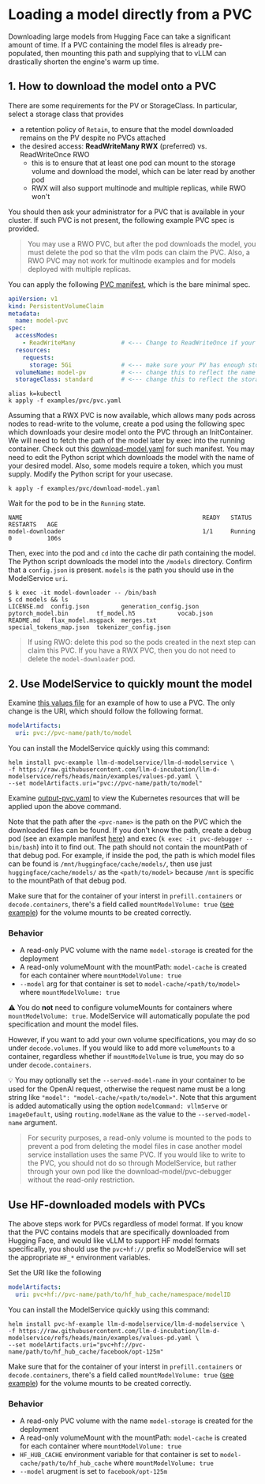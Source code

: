 # Loading a model directly from a PVC

Downloading large models from Hugging Face can take a significant amount of time. If a PVC containing the model files is already pre-populated, then mounting this path and supplying that to vLLM can drastically shorten the engine's warm up time.


## 1. How to download the model onto a PVC

There are some requirements for the PV or StorageClass. In particular, select a storage class that provides
- a retention policy of `Retain`, to ensure that the model downloaded remains on the PV despite no PVCs attached
- the desired access: **ReadWriteMany RWX** (preferred) vs. ReadWriteOnce RWO
  - this is to ensure that at least one pod can mount to the storage volume and download the model, which can be later read by another pod
  - RWX will also support multinode and multiple replicas, while RWO won't

You should then ask your administrator for a PVC that is available in your cluster. If such PVC is not present, the following example PVC spec is provided.

> You may use a RWO PVC, but after the pod downloads the model, you must delete the pod so that the vllm pods can claim the PVC. Also, a RWO PVC may not work for multinode examples and for models deployed with multiple replicas.

You can apply the following [PVC manifest](pvc.yaml), which is the bare minimal spec.

```yaml
apiVersion: v1
kind: PersistentVolumeClaim
metadata:
  name: model-pvc
spec:
  accessModes:
    - ReadWriteMany             # <--- Change to ReadWriteOnce if your StorageClass only provides RWO
  resources:
    requests:
      storage: 5Gi              # <--- make sure your PV has enough storage for this claim
  volumeName: model-pv          # <--- change this to reflect the name of the PV
  storageClass: standard        # <--- change this to reflect the storage class of your PV
```

```
alias k=kubectl
k apply -f examples/pvc/pvc.yaml
```

Assuming that a RWX PVC is now available, which allows many pods across nodes to read-write to the volume, create a pod using the following spec which downloads your desire model onto the PVC through an InitContainer. We will need to fetch the path of the model later by exec into the running container. Check out this [download-model.yaml](./download-model.yaml) for such manifest. You may need to edit the Python script which downloads the model with the name of your desired model. Also, some models require a token, which you must supply. Modify the Python script for your usecase.

```
k apply -f examples/pvc/download-model.yaml
```

Wait for the pod to be in the `Running` state.

```
NAME                                                   READY   STATUS    RESTARTS   AGE
model-downloader                                       1/1     Running   0          106s
```

Then, exec into the pod and `cd` into the cache dir path containing the model. The Python script downloads the model into the `/models` directory. Confirm that a `config.json` is present. `models` is the path you should use in the ModelService `uri`.

```
$ k exec -it model-downloader -- /bin/bash
$ cd models && ls
LICENSE.md  config.json         generation_config.json  pytorch_model.bin        tf_model.h5            vocab.json
README.md   flax_model.msgpack  merges.txt              special_tokens_map.json  tokenizer_config.json
```

> If using RWO: delete this pod so the pods created in the next step can claim this PVC. If you have a RWX PVC, then you do not need to delete the `model-downloader` pod.


## 2. Use ModelService to quickly mount the model

Examine [this values file](../values-pd.yaml) for an example of how to use a PVC. The only change is the URI, which should follow the following format.

```yaml
modelArtifacts:
  uri: pvc://pvc-name/path/to/model
```

You can install the ModelService quickly using this command:

```
helm install pvc-example llm-d-modelservice/llm-d-modelservice \
-f https://raw.githubusercontent.com/llm-d-incubation/llm-d-modelservice/refs/heads/main/examples/values-pd.yaml \
--set modelArtifacts.uri="pvc://pvc-name/path/to/model"
```

Examine [output-pvc.yaml](../output-pvc.yaml) to view the Kubernetes resources that will be applied upon the above command.

Note that the path after the `<pvc-name>` is the path on the PVC which the downloaded files can be found. If you don't know the path, create a debug pod (see an example manifest [here](./pvc-debugger.yaml)) and exec (`k exec -it pvc-debugger -- bin/bash`) into it to find out. The path should not contain the mountPath of that debug pod. For example, if inside the pod, the path is which model files can be found is `/mnt/huggingface/cache/models/`, then use just `huggingface/cache/models/` as the `<path/to/model>` because `/mnt` is specific to the mountPath of that debug pod.

Make sure that for the container of your interst in `prefill.containers` or `decode.containers`, there's a field called `mountModelVolume: true` ([see example](../values-pd.yaml#L87)) for the volume mounts to be created correctly.

### Behavior
- A read-only PVC volume with the name `model-storage` is created for the deployment
- A read-only volumeMount with the mountPath: `model-cache` is created for each container where `mountModelVolume: true`
- `--model` arg for that container is set to `model-cache/<path/to/model>` where `mountModelVolume: true`

⚠️ You do **not** need to configure volumeMounts for containers where  `mountModelVolume: true`. ModelService will automatically populate the pod specification and mount the model files.

However, if you want to add your own volume specifications, you may do so under `decode.volumes`. If you would like to add more `volumeMounts` to a container, regardless whether if `mountModelVolume` is true, you may do so under `decode.containers`.

💡 You may optionally set the `--served-model-name`  in your container to be used for the OpenAI request, otherwise the request name must be a long string like `"model": "model-cache/<path/to/model>"`. Note that this argument is added automatically using the option `modelCommand: vllmServe` or `imageDefault`, using `routing.modelName` as the value to the `--served-model-name` argument.

> For security purposes, a read-only volume is mounted to the pods to prevent a pod from deleting the model files in case another model service installation uses the same PVC. If you would like to write to the PVC, you should not do so through ModelService, but rather through your own pod like the download-model/pvc-debugger without the read-only restriction.


## Use HF-downloaded models with PVCs

The above steps work for PVCs regardless of model format. If you know that the PVC contains models that are specifically downloaded from Hugging Face, and would like vLLM to support HF model formats specifically, you should use the `pvc+hf://` prefix so ModelService will set the appropriate `HF_*` environment variables.

Set the URI like the following

```yaml
modelArtifacts:
  uri: pvc+hf://pvc-name/path/to/hf_hub_cache/namespace/modelID
```

You can install the ModelService quickly using this command:

```
helm install pvc-hf-example llm-d-modelservice/llm-d-modelservice \
-f https://raw.githubusercontent.com/llm-d-incubation/llm-d-modelservice/refs/heads/main/examples/values-pd.yaml \
--set modelArtifacts.uri="pvc+hf://pvc-name/path/to/hf_hub_cache/facebook/opt-125m"
```

Make sure that for the container of your interst in `prefill.containers` or `decode.containers`, there's a field called `mountModelVolume: true` ([see example](../values-pd.yaml#L87)) for the volume mounts to be created correctly.

### Behavior
- A read-only PVC volume with the name `model-storage` is created for the deployment
- A read-only volumeMount with the mountPath: `model-cache` is created for each container where `mountModelVolume: true`
- `HF_HUB_CACHE` environment variable for that container is set to `model-cache/path/to/hf_hub_cache` where `mountModelVolume: true`
- `--model` arugment is set to `facebook/opt-125m`